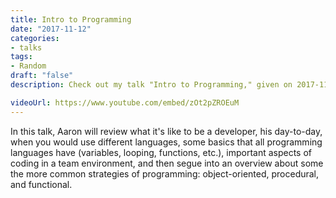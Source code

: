 ```yaml
---
title: Intro to Programming
date: "2017-11-12"
categories:
- talks
tags:
- Random
draft: "false"
description: Check out my talk "Intro to Programming," given on 2017-11-12.

videoUrl: https://www.youtube.com/embed/zOt2pZROEuM
---
```

In this talk, Aaron will review what it's like to be a developer, his
day-to-day, when you would use different languages, some basics that all
programming languages have (variables, looping, functions, etc.), important
aspects of coding in a team environment, and then segue into an overview about
some the more common strategies of programming: object-oriented, procedural,
and functional.
